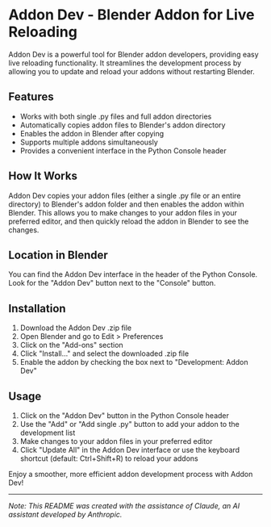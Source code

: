 # Addon Dev - Blender Addon for Live Reloading

Addon Dev is a powerful tool for Blender addon developers, providing easy live reloading functionality. It streamlines the development process by allowing you to update and reload your addons without restarting Blender.

## Features

- Works with both single .py files and full addon directories
- Automatically copies addon files to Blender's addon directory
- Enables the addon in Blender after copying
- Supports multiple addons simultaneously
- Provides a convenient interface in the Python Console header

## How It Works

Addon Dev copies your addon files (either a single .py file or an entire directory) to Blender's addon folder and then enables the addon within Blender. This allows you to make changes to your addon files in your preferred editor, and then quickly reload the addon in Blender to see the changes.

## Location in Blender

You can find the Addon Dev interface in the header of the Python Console. Look for the "Addon Dev" button next to the "Console" button.

## Installation

1. Download the Addon Dev .zip file
2. Open Blender and go to Edit > Preferences
3. Click on the "Add-ons" section
4. Click "Install..." and select the downloaded .zip file
5. Enable the addon by checking the box next to "Development: Addon Dev"

## Usage

1. Click on the "Addon Dev" button in the Python Console header
2. Use the "Add" or "Add single .py" button to add your addon to the development list
3. Make changes to your addon files in your preferred editor
4. Click "Update All" in the Addon Dev interface or use the keyboard shortcut (default: Ctrl+Shift+R) to reload your addons

Enjoy a smoother, more efficient addon development process with Addon Dev!

---

*Note: This README was created with the assistance of Claude, an AI assistant developed by Anthropic.*
